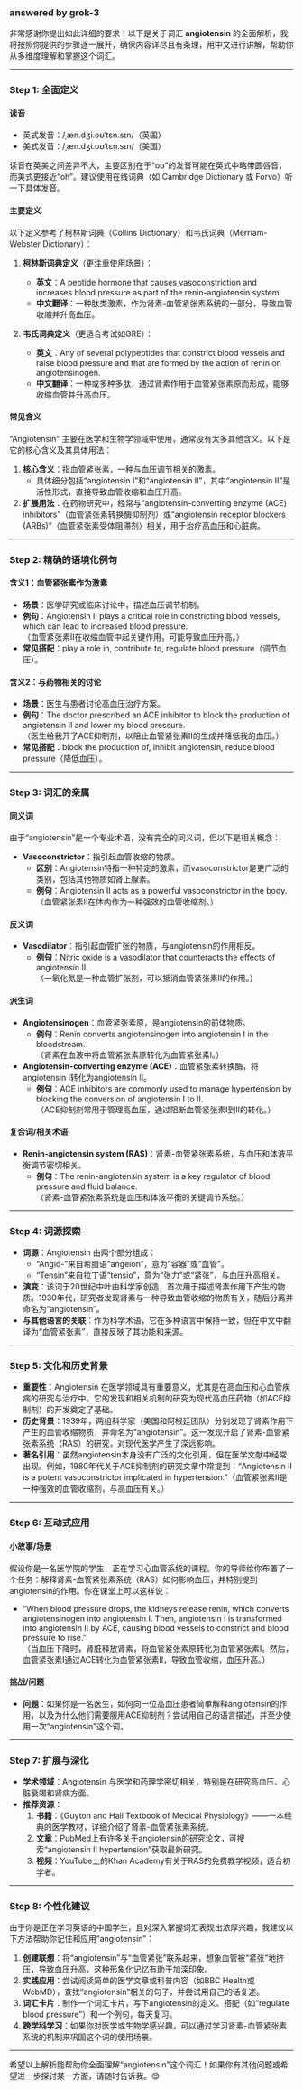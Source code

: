 ### answered by grok-3
非常感谢你提出如此详细的要求！以下是关于词汇 **angiotensin** 的全面解析，我将按照你提供的步骤逐一展开，确保内容详尽且有条理，用中文进行讲解，帮助你从多维度理解和掌握这个词汇。

---

### Step 1: 全面定义

#### 读音
- 英式发音：/ˌæn.dʒi.oʊˈtɛn.sɪn/（英国）
- 美式发音：/ˌæn.dʒi.oʊˈtɛn.sɪn/（美国）
  
读音在英美之间差异不大，主要区别在于“oʊ”的发音可能在英式中略带圆唇音，而美式更接近“oh”。建议使用在线词典（如 Cambridge Dictionary 或 Forvo）听一下具体发音。

#### 主要定义
以下定义参考了柯林斯词典（Collins Dictionary）和韦氏词典（Merriam-Webster Dictionary）：

1. **柯林斯词典定义**（更注重使用场景）：
   - **英文**：A peptide hormone that causes vasoconstriction and increases blood pressure as part of the renin-angiotensin system.
   - **中文翻译**：一种肽类激素，作为肾素-血管紧张素系统的一部分，导致血管收缩并升高血压。
   
2. **韦氏词典定义**（更适合考试如GRE）：
   - **英文**：Any of several polypeptides that constrict blood vessels and raise blood pressure and that are formed by the action of renin on angiotensinogen.
   - **中文翻译**：一种或多种多肽，通过肾素作用于血管紧张素原而形成，能够收缩血管并升高血压。

#### 常见含义
“Angiotensin” 主要在医学和生物学领域中使用，通常没有太多其他含义。以下是它的核心含义及其具体用法：
1. **核心含义**：指血管紧张素，一种与血压调节相关的激素。
   - 具体细分包括“angiotensin I”和“angiotensin II”，其中“angiotensin II”是活性形式，直接导致血管收缩和血压升高。
2. **扩展用法**：在药物研究中，经常与“angiotensin-converting enzyme (ACE) inhibitors”（血管紧张素转换酶抑制剂）或“angiotensin receptor blockers (ARBs)”（血管紧张素受体阻滞剂）相关，用于治疗高血压和心脏病。

---

### Step 2: 精确的语境化例句

#### 含义1：血管紧张素作为激素
- **场景**：医学研究或临床讨论中，描述血压调节机制。
- **例句**：Angiotensin II plays a critical role in constricting blood vessels, which can lead to increased blood pressure.  
  （血管紧张素II在收缩血管中起关键作用，可能导致血压升高。）
- **常见搭配**：play a role in, contribute to, regulate blood pressure（调节血压）。

#### 含义2：与药物相关的讨论
- **场景**：医生与患者讨论高血压治疗方案。
- **例句**：The doctor prescribed an ACE inhibitor to block the production of angiotensin II and lower my blood pressure.  
  （医生给我开了ACE抑制剂，以阻止血管紧张素II的生成并降低我的血压。）
- **常见搭配**：block the production of, inhibit angiotensin, reduce blood pressure（降低血压）。

---

### Step 3: 词汇的亲属

#### 同义词
由于“angiotensin”是一个专业术语，没有完全的同义词，但以下是相关概念：
- **Vasoconstrictor**：指引起血管收缩的物质。  
  - **区别**：Angiotensin特指一种特定的激素，而vasoconstrictor是更广泛的类别，包括其他物质如肾上腺素。  
  - **例句**：Angiotensin II acts as a powerful vasoconstrictor in the body.  
    （血管紧张素II在体内作为一种强效的血管收缩剂。）

#### 反义词
- **Vasodilator**：指引起血管扩张的物质，与angiotensin的作用相反。  
  - **例句**：Nitric oxide is a vasodilator that counteracts the effects of angiotensin II.  
    （一氧化氮是一种血管扩张剂，可以抵消血管紧张素II的作用。）

#### 派生词
- **Angiotensinogen**：血管紧张素原，是angiotensin的前体物质。  
  - **例句**：Renin converts angiotensinogen into angiotensin I in the bloodstream.  
    （肾素在血液中将血管紧张素原转化为血管紧张素I。）
- **Angiotensin-converting enzyme (ACE)**：血管紧张素转换酶，将angiotensin I转化为angiotensin II。  
  - **例句**：ACE inhibitors are commonly used to manage hypertension by blocking the conversion of angiotensin I to II.  
    （ACE抑制剂常用于管理高血压，通过阻断血管紧张素I到II的转化。）

#### 复合词/相关术语
- **Renin-angiotensin system (RAS)**：肾素-血管紧张素系统，与血压和体液平衡调节密切相关。  
  - **例句**：The renin-angiotensin system is a key regulator of blood pressure and fluid balance.  
    （肾素-血管紧张素系统是血压和体液平衡的关键调节系统。）

---

### Step 4: 词源探索

- **词源**：Angiotensin 由两个部分组成：
  - “Angio-”来自希腊语“angeion”，意为“容器”或“血管”。
  - “Tensin”来自拉丁语“tensio”，意为“张力”或“紧张”，与血压升高相关。
- **演变**：该词于20世纪中叶由科学家创造，首次用于描述肾素作用下产生的物质。1930年代，研究者发现肾素与一种导致血管收缩的物质有关，随后分离并命名为“angiotensin”。
- **与其他语言的关联**：作为科学术语，它在多种语言中保持一致，但在中文中翻译为“血管紧张素”，直接反映了其功能和来源。

---

### Step 5: 文化和历史背景

- **重要性**：Angiotensin 在医学领域具有重要意义，尤其是在高血压和心血管疾病的研究与治疗中。它的发现和相关机制的研究为现代高血压药物（如ACE抑制剂）的开发奠定了基础。
- **历史背景**：1939年，两组科学家（美国和阿根廷团队）分别发现了肾素作用下产生的血管收缩物质，并命名为“angiotensin”。这一发现开启了肾素-血管紧张素系统（RAS）的研究，对现代医学产生了深远影响。
- **著名引用**：虽然angiotensin本身没有广泛的文化引用，但在医学文献中经常出现。例如，1980年代关于ACE抑制剂的研究文章中常提到：“Angiotensin II is a potent vasoconstrictor implicated in hypertension.”（血管紧张素II是一种强效的血管收缩剂，与高血压有关。）

---

### Step 6: 互动式应用

#### 小故事/场景
假设你是一名医学院的学生，正在学习心血管系统的课程。你的导师给你布置了一个任务：解释肾素-血管紧张素系统（RAS）如何影响血压，并特别提到angiotensin的作用。你在课堂上可以这样说：
- “When blood pressure drops, the kidneys release renin, which converts angiotensinogen into angiotensin I. Then, angiotensin I is transformed into angiotensin II by ACE, causing blood vessels to constrict and blood pressure to rise.”  
  （当血压下降时，肾脏释放肾素，将血管紧张素原转化为血管紧张素I。然后，血管紧张素I通过ACE转化为血管紧张素II，导致血管收缩，血压升高。）

#### 挑战/问题
- **问题**：如果你是一名医生，如何向一位高血压患者简单解释angiotensin的作用，以及为什么他们需要服用ACE抑制剂？尝试用自己的语言描述，并至少使用一次“angiotensin”这个词。

---

### Step 7: 扩展与深化

- **学术领域**：Angiotensin 与医学和药理学密切相关，特别是在研究高血压、心脏衰竭和肾病方面。
- **推荐资源**：
  1. **书籍**：《Guyton and Hall Textbook of Medical Physiology》——一本经典的医学教材，详细介绍了肾素-血管紧张素系统。
  2. **文章**：PubMed上有许多关于angiotensin的研究论文，可搜索“angiotensin II hypertension”获取最新研究。
  3. **视频**：YouTube上的Khan Academy有关于RAS的免费教学视频，适合初学者。

---

### Step 8: 个性化建议

由于你是正在学习英语的中国学生，且对深入掌握词汇表现出浓厚兴趣，我建议以下方法帮助你记住和应用“angiotensin”：
1. **创建联想**：将“angiotensin”与“血管紧张”联系起来，想象血管被“紧张”地挤压，导致血压升高，这种形象化记忆有助于加深印象。
2. **实践应用**：尝试阅读简单的医学文章或科普内容（如BBC Health或WebMD），查找“angiotensin”相关的句子，并尝试用自己的话复述。
3. **词汇卡片**：制作一个词汇卡片，写下angiotensin的定义、搭配（如“regulate blood pressure”）和一个例句，每天复习。
4. **跨学科学习**：如果你对医学或生物学感兴趣，可以通过学习肾素-血管紧张素系统的机制来巩固这个词的使用场景。

---

希望以上解析能帮助你全面理解“angiotensin”这个词汇！如果你有其他问题或希望进一步探讨某一方面，请随时告诉我。😊
